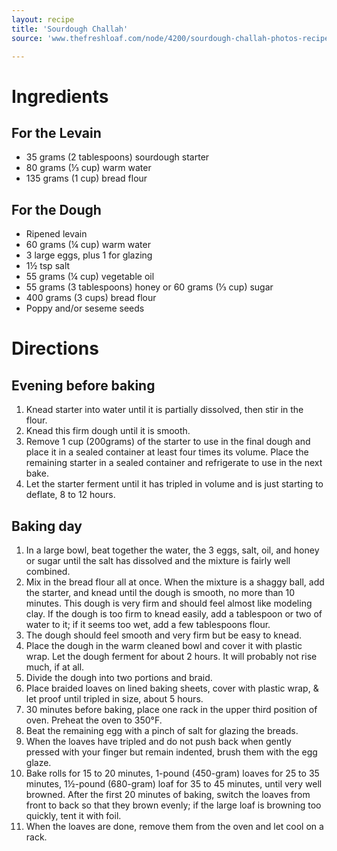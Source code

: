 ```yaml
---
layout: recipe
title: 'Sourdough Challah'
source: 'www.thefreshloaf.com/node/4200/sourdough-challah-photos-recipe'

---
```


# Ingredients

## For the Levain

- 35 grams (2 tablespoons) sourdough starter
- 80 grams (⅓ cup) warm water
- 135 grams (1 cup) bread flour

## For the Dough

- Ripened levain 
- 60 grams (¼ cup) warm water
- 3 large eggs, plus 1 for glazing
- 1½ tsp salt
- 55 grams (¼ cup) vegetable oil
- 55 grams (3 tablespoons) honey or 60 grams (⅓ cup) sugar
- 400 grams (3 cups) bread flour
- Poppy and/or seseme seeds 

# Directions

## Evening before baking

1. Knead starter into water until it is partially dissolved, then stir in the flour. 
2. Knead this firm dough until it is smooth. 
3. Remove 1 cup (200grams) of the starter to use in the final dough and place it in a sealed container at least four times its volume. Place the remaining starter in a sealed container and refrigerate to use in the next bake.
4. Let the starter ferment until it has tripled in volume and is just starting to deflate, 8 to 12 hours.

## Baking day

1. In a large bowl, beat together the water, the 3 eggs, salt, oil, and honey or sugar until the salt has dissolved and the mixture is fairly well combined. 
2. Mix in the bread flour all at once. When the mixture is a shaggy ball, add the starter, and knead until the dough is smooth, no more than 10 minutes. This dough is very firm and should feel almost like modeling clay. If the dough is too firm to knead easily, add a tablespoon or two of water to it; if it seems too wet, add a few tablespoons flour.
3. The dough should feel smooth and very firm but be easy to knead.
4. Place the dough in the warm cleaned bowl and cover it with plastic wrap. Let the dough ferment for about 2 hours. It will probably not rise much, if at all.
5. Divide the dough into two portions and braid. 
6. Place braided loaves on lined baking sheets, cover with plastic wrap, & let proof until tripled in size, about 5 hours.
7. 30 minutes before baking, place one rack in the upper third position of oven. Preheat the oven to 350°F. 
8. Beat the remaining egg with a pinch of salt for glazing the breads.
9. When the loaves have tripled and do not push back when gently pressed with your finger but remain indented, brush them with the egg glaze. 
10. Bake rolls for 15 to 20 minutes, 1-pound (450-gram) loaves for 25 to 35 minutes, 1½-pound (680-gram) loaf for 35 to 45 minutes, until very well browned. After the first 20 minutes of baking, switch the loaves from front to back so that they brown evenly; if the large loaf is browning too quickly, tent it with foil. 
11. When the loaves are done, remove them from the oven and let cool on a rack.